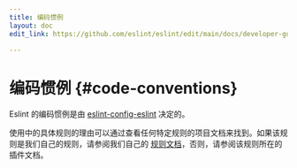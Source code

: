 ```yaml
---
title: 编码惯例
layout: doc
edit_link: https://github.com/eslint/eslint/edit/main/docs/developer-guide/code-conventions.md

---
```

<!-- Note: No pull requests accepted for this file. See README.md in the root directory for details. -->

# 编码惯例 {#code-conventions}

Eslint 的编码惯例是由
[eslint-config-eslint](https://www.npmjs.com/package/eslint-config-eslint) 决定的。

使用中的具体规则的理由可以通过查看任何特定规则的项目文档来找到。如果该规则是我们自己的规则，请参阅我们自己的 [规则文档](https://eslint.org/docs/rules/)，否则，请参阅该规则所在的插件文档。
 
  
   
    
